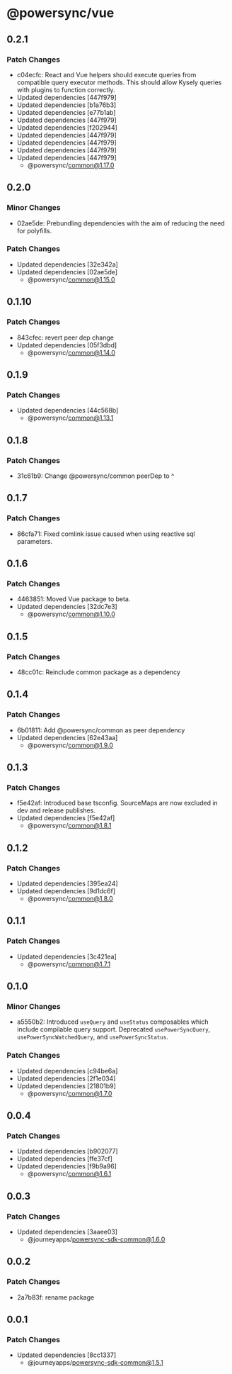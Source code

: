 # @powersync/vue

## 0.2.1

### Patch Changes

- c04ecfc: React and Vue helpers should execute queries from compatible query executor methods. This should allow Kysely queries with plugins to function correctly.
- Updated dependencies [447f979]
- Updated dependencies [b1a76b3]
- Updated dependencies [e77b1ab]
- Updated dependencies [447f979]
- Updated dependencies [f202944]
- Updated dependencies [447f979]
- Updated dependencies [447f979]
- Updated dependencies [447f979]
- Updated dependencies [447f979]
  - @powersync/common@1.17.0

## 0.2.0

### Minor Changes

- 02ae5de: Prebundling dependencies with the aim of reducing the need for polyfills.

### Patch Changes

- Updated dependencies [32e342a]
- Updated dependencies [02ae5de]
  - @powersync/common@1.15.0

## 0.1.10

### Patch Changes

- 843cfec: revert peer dep change
- Updated dependencies [05f3dbd]
  - @powersync/common@1.14.0

## 0.1.9

### Patch Changes

- Updated dependencies [44c568b]
  - @powersync/common@1.13.1

## 0.1.8

### Patch Changes

- 31c61b9: Change @powersync/common peerDep to ^

## 0.1.7

### Patch Changes

- 86cfa71: Fixed comlink issue caused when using reactive sql parameters.

## 0.1.6

### Patch Changes

- 4463851: Moved Vue package to beta.
- Updated dependencies [32dc7e3]
  - @powersync/common@1.10.0

## 0.1.5

### Patch Changes

- 48cc01c: Reinclude common package as a dependency

## 0.1.4

### Patch Changes

- 6b01811: Add @powersync/common as peer dependency
- Updated dependencies [62e43aa]
  - @powersync/common@1.9.0

## 0.1.3

### Patch Changes

- f5e42af: Introduced base tsconfig. SourceMaps are now excluded in dev and release publishes.
- Updated dependencies [f5e42af]
  - @powersync/common@1.8.1

## 0.1.2

### Patch Changes

- Updated dependencies [395ea24]
- Updated dependencies [9d1dc6f]
  - @powersync/common@1.8.0

## 0.1.1

### Patch Changes

- Updated dependencies [3c421ea]
  - @powersync/common@1.7.1

## 0.1.0

### Minor Changes

- a5550b2: Introduced `useQuery` and `useStatus` composables which include compilable query support. Deprecated `usePowerSyncQuery`, `usePowerSyncWatchedQuery`, and `usePowerSyncStatus`.

### Patch Changes

- Updated dependencies [c94be6a]
- Updated dependencies [2f1e034]
- Updated dependencies [21801b9]
  - @powersync/common@1.7.0

## 0.0.4

### Patch Changes

- Updated dependencies [b902077]
- Updated dependencies [ffe37cf]
- Updated dependencies [f9b9a96]
  - @powersync/common@1.6.1

## 0.0.3

### Patch Changes

- Updated dependencies [3aaee03]
  - @journeyapps/powersync-sdk-common@1.6.0

## 0.0.2

### Patch Changes

- 2a7b83f: rename package

## 0.0.1

### Patch Changes

- Updated dependencies [8cc1337]
  - @journeyapps/powersync-sdk-common@1.5.1
